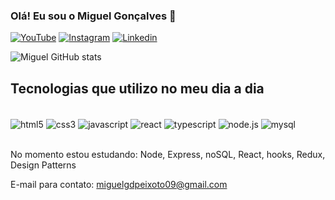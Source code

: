 ### Olá! Eu sou o Miguel Gonçalves 👋

[![YouTube](https://img.shields.io/badge/YOUTUBE-FF0000?style=for-the-badge&logo=youtube&logoColor=white)](https://www.youtube.com/channel/UCI3TpWmevXH0dkI0ZxoTDHA)
[![Instagram](https://img.shields.io/badge/Instagram-E4405F?style=for-the-badge&logo=instagram&logoColor=white)](https://www.instagram.com/mp_programmer/)
[![Linkedin](https://img.shields.io/badge/LinkedIn-0077B5?style=for-the-badge&logo=linkedin&logoColor=white)](https://www.linkedin.com/in/miguel-gon%C3%A7alves-dias-peixoto-337733228/)

![Miguel GitHub stats](https://github-readme-stats.vercel.app/api?username=devmgdp&show_icons=true&theme=dracula)

## Tecnologias que utilizo no meu dia a dia

<div style="display: inline_block"><br>
  <img align="center" alt="html5" src="https://img.shields.io/badge/HTML5-E34F26?style=for-the-badge&logo=html5&logoColor=white">
  <img align="center" alt="css3" src="https://img.shields.io/badge/CSS3-1572B6?style=for-the-badge&logo=css3&logoColor=white">
  <img align="center" alt="javascript" src="https://img.shields.io/badge/JavaScript-F7DF1E?style=for-the-badge&logo=javascript&logoColor=black">
  <img align="center" alt="react" src="https://img.shields.io/badge/React-20232A?style=for-the-badge&logo=react&logoColor=61DAFB">
  <img align="center" alt="typescript" src="https://img.shields.io/badge/TypeScript-007ACC?style=for-the-badge&logo=typescript&logoColor=white">
  <img align="center" alt="node.js" src="https://img.shields.io/badge/Node.js-43853D?style=for-the-badge&logo=node.js&logoColor=white">
  <img align="center" alt="mysql" src="https://img.shields.io/badge/MySQL-00000F?style=for-the-badge&logo=mysql&logoColor=white">
</div> <br>

No momento estou estudando: Node, Express, noSQL, React, hooks, Redux, Design Patterns

E-mail para contato: miguelgdpeixoto09@gmail.com

